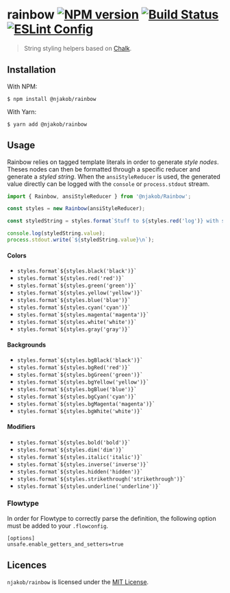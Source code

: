 
# rainbow [![NPM version][npm-status-image]][npm] [![Build Status][build-status-image]][travis] [![ESLint Config][eslint-config-image]][github:eslint-config]

> String styling helpers based on [Chalk][github:chalk].

## Installation

With NPM:

```
$ npm install @njakob/rainbow
```

With Yarn:

```
$ yarn add @njakob/rainbow
```

## Usage

Rainbow relies on tagged template literals in order to generate _style nodes_. Theses nodes can then be formatted through a specific reducer and generate a _styled string_. When the `ansiStyleReducer` is used, the generated value directly can be logged with the `console` or `process.stdout` stream.

```js
import { Rainbow, ansiStyleReducer } from '@njakob/Rainbow';

const styles = new Rainbow(ansiStyleReducer);

const styledString = styles.format`Stuff to ${styles.red('log')} with some ${styles.bold.blue('colors')}`;

console.log(styledString.value);
process.stdout.write(`${styledString.value}\n`);
```

#### Colors

* `` styles.format`${styles.black('black')}` ``
* `` styles.format`${styles.red('red')}` ``
* `` styles.format`${styles.green('green')}` ``
* `` styles.format`${styles.yellow('yellow')}` ``
* `` styles.format`${styles.blue('blue')}` ``
* `` styles.format`${styles.cyan('cyan')}` ``
* `` styles.format`${styles.magenta('magenta')}` ``
* `` styles.format`${styles.white('white')}` ``
* `` styles.format`${styles.gray('gray')}` ``

#### Backgrounds

* `` styles.format`${styles.bgBlack('black')}` ``
* `` styles.format`${styles.bgRed('red')}` ``
* `` styles.format`${styles.bgGreen('green')}` ``
* `` styles.format`${styles.bgYellow('yellow')}` ``
* `` styles.format`${styles.bgBlue('blue')}` ``
* `` styles.format`${styles.bgCyan('cyan')}` ``
* `` styles.format`${styles.bgMagenta('magenta')}` ``
* `` styles.format`${styles.bgWhite('white')}` ``

#### Modifiers

* `` styles.format`${styles.bold('bold')}` ``
* `` styles.format`${styles.dim('dim')}` ``
* `` styles.format`${styles.italic('italic')}` ``
* `` styles.format`${styles.inverse('inverse')}` ``
* `` styles.format`${styles.hidden('hidden')}` ``
* `` styles.format`${styles.strikethrough('strikethrough')}` ``
* `` styles.format`${styles.underline('underline')}` ``

### Flowtype

In order for Flowtype to correctly parse the definition, the following option
must be added to your `.flowconfig`.


```
[options]
unsafe.enable_getters_and_setters=true
```

## Licences

`njakob/rainbow` is licensed under the [MIT License][licence].

[licence]: LICENSE
[github:eslint-config]: https://github.com/njakob/eslint-config
[github:chalk]: https://github.com/chalk/chalk
[npm]: https://nodei.co/npm/@njakob/rainbow
[travis]: https://travis-ci.org/njakob/rainbow
[npm-status-image]: https://img.shields.io/npm/v/@njakob/rainbow.svg
[build-status-image]: https://travis-ci.org/njakob/rainbow.svg?branch=master
[eslint-config-image]: https://img.shields.io/badge/eslint_config-njakob-463fd4.svg
